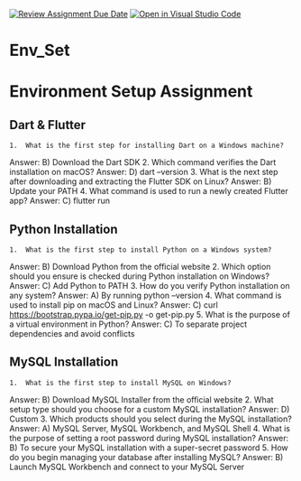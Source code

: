 [![Review Assignment Due Date](https://classroom.github.com/assets/deadline-readme-button-22041afd0340ce965d47ae6ef1cefeee28c7c493a6346c4f15d667ab976d596c.svg)](https://classroom.github.com/a/vnsr1XuU)
[![Open in Visual Studio Code](https://classroom.github.com/assets/open-in-vscode-2e0aaae1b6195c2367325f4f02e2d04e9abb55f0b24a779b69b11b9e10269abc.svg)](https://classroom.github.com/online_ide?assignment_repo_id=15693064&assignment_repo_type=AssignmentRepo)
# Env_Set

# Environment Setup Assignment

## Dart & Flutter

	1.	What is the first step for installing Dart on a Windows machine?
Answer: B) Download the Dart SDK
	2.	Which command verifies the Dart installation on macOS?
Answer: D) dart –version
	3.	What is the next step after downloading and extracting the Flutter SDK on Linux?
Answer: B) Update your PATH
	4.	What command is used to run a newly created Flutter app?
Answer: C) flutter run

## Python Installation

	1.	What is the first step to install Python on a Windows system?
Answer: B) Download Python from the official website
	2.	Which option should you ensure is checked during Python installation on Windows?
Answer: C) Add Python to PATH
	3.	How do you verify Python installation on any system?
Answer: A) By running python –version
	4.	What command is used to install pip on macOS and Linux?
Answer: C) curl https://bootstrap.pypa.io/get-pip.py -o get-pip.py
	5.	What is the purpose of a virtual environment in Python?
Answer: C) To separate project dependencies and avoid conflicts

## MySQL Installation

	1.	What is the first step to install MySQL on Windows?
Answer: B) Download MySQL Installer from the official website
	2.	What setup type should you choose for a custom MySQL installation?
Answer: D) Custom
	3.	Which products should you select during the MySQL installation?
Answer: A) MySQL Server, MySQL Workbench, and MySQL Shell
	4.	What is the purpose of setting a root password during MySQL installation?
Answer: B) To secure your MySQL installation with a super-secret password
	5.	How do you begin managing your database after installing MySQL?
Answer: B) Launch MySQL Workbench and connect to your MySQL Server